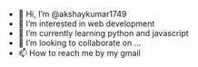 - 👋 Hi, I’m @akshaykumar1749
- 👀 I’m interested in web development
- 🌱 I’m currently learning python and javascript
- 💞️ I’m looking to collaborate on ...
- 📫 How to reach me by my gmail 

<!---
akshaykumar1749/akshaykumar1749 is a ✨ special ✨ repository because its `README.md` (this file) appears on your GitHub profile.
You can click the Preview link to take a look at your changes.
--->
